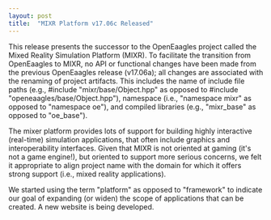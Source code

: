 ```yaml
---
layout: post
title:  "MIXR Platform v17.06c Released"
---
```

This release presents the successor to the OpenEaagles project called the Mixed Reality Simulation Platform (MIXR). To facilitate the transition from OpenEaagles to MIXR, no API or functional changes have been made from the previous OpenEaagles release (v17.06a); all changes are associated with the renaming of project artifacts. This includes the name of include file paths (e.g., #include "mixr/base/Object.hpp" as opposed to #include "openeaagles/base/Object.hpp"), namespace (i.e., "namespace mixr" as opposed to "namespace oe"), and compiled libraries (e.g., "mixr_base" as opposed to "oe_base").

The mixer platform provides lots of support for building highly interactive (real-time) simulation applications, that often include graphics and interoperability interfaces. Given that MIXR is not oriented at gaming (it's not a game engine!), but oriented to support more serious concerns, we felt it appropriate to align project name with the domain for which it offers strong support (i.e., mixed reality applications).

We started using the term "platform" as opposed to "framework" to indicate our goal of expanding (or widen) the scope of applications that can be created. A new website is being developed.
